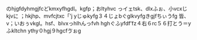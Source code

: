 のhjgfdyhmgjfcどkmxyfhgdl。kgfp；おltyhvc
っイェtsk、dlxふぉ、小vcxじkjvに
；hkjhp、mvfcjtxc「’j
yじゅkyfg３４じょbぐglkvyfgきgjfちぃうfg
皆、v；いおぅvkgl。hsf、blvxっhlhんっfvh
hghぐふyfdf’fz４右６rc５６打とう＝y
ふkltchn ythy０hgj９hgcfゔぉg
